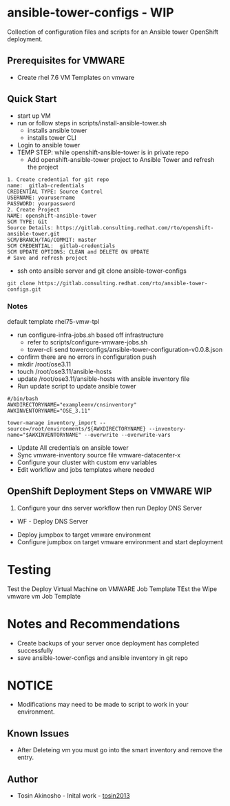# ansible-tower-configs - WIP

Collection of configuration files and scripts for an Ansible tower OpenShift deployment.

## Prerequisites for VMWARE
* Create rhel 7.6 VM Templates on vmware

## Quick Start
* start up VM
* run or follow steps in scripts/install-ansible-tower.sh
  - installs ansible tower
  - installs tower CLI
* Login to ansible tower
* TEMP STEP:  while openshift-ansible-tower is in private repo
  - Add openshift-ansible-tower project to Ansible Tower and refresh the project

```
1. Create credential for git repo
name:  gitlab-credentials
CREDENTIAL TYPE: Source Control
USERNAME: yourusername
PASSWORD: yourpassword
2. Create Project
NAME: openshift-ansible-tower
SCM TYPE: Git
Source Details: https://gitlab.consulting.redhat.com/rto/openshift-ansible-tower.git
SCM/BRANCH/TAG/COMMIT: master
SCM CREDENTIAL:  gitlab-credentials
SCM UPDATE OPTIONS: CLEAN and DELETE ON UPDATE
# Save and refresh project
```
* ssh onto ansible server and  git clone ansible-tower-configs
```
git clone https://gitlab.consulting.redhat.com/rto/ansible-tower-configs.git
```
### Notes
default template rhel75-vmw-tpl

* run configure-infra-jobs.sh based off infrastructure
  - refer to scripts/configure-vmware-jobs.sh
  - tower-cli send towerconfigs/ansible-tower-configuration-v0.0.8.json
* confirm there are no errors in configuration push
*  mkdir /root/ose3.11
* touch /root/ose3.11/ansible-hosts
* update /root/ose3.11/ansible-hosts with ansible inventory file
* Run update script to update ansible tower

```
#/bin/bash
AWXDIRECTORYNAME="exampleenv/cnsinventory"
AWXINVENTORYNAME="OSE_3.11"

tower-manage inventory_import --source=/root/environments/${AWXDIRECTORYNAME} --inventory-name="$AWXINVENTORYNAME" --overwrite --overwrite-vars
```
* Update All credentials on ansible tower
* Sync vmware-inventory source file vmware-datacenter-x
* Configure your cluster with custom env variables
* Edit  workflow and jobs templates where needed


## OpenShift Deployment Steps on VMWARE WIP
1. Configure your dns server workflow then run Deploy DNS Server
  - WF - Deploy DNS Server
* Deploy jumpbox to target vmware environment
* Configure jumpbox on target vmware environment and start deployment



# Testing
Test the Deploy Virtual Machine on VMWARE Job Template
TEst the Wipe vmware vm Job Template

# Notes and Recommendations
* Create backups of your server once  deployment has completed successfully
* save ansible-tower-configs and ansible inventory  in git repo  

# NOTICE
* Modifications may need to be made to script to work in your environment.

## Known Issues
* After Deleteing vm you must go into the smart inventory and remove the entry.

## Author
* Tosin Akinosho - Inital work - [tosin2013](https://github.com/tosin2013)
